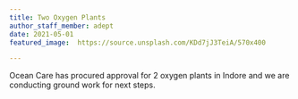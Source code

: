 ```yaml
---
title: Two Oxygen Plants
author_staff_member: adept
date: 2021-05-01
featured_image:  https://source.unsplash.com/KDd7jJ3TeiA/570x400

---
```


Ocean Care has procured approval for 2 oxygen plants in Indore and we are conducting ground work for next steps.